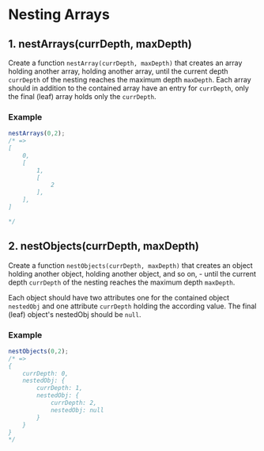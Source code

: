 # Nesting Arrays

## 1. nestArrays(currDepth, maxDepth)

Create a function `nestArray(currDepth, maxDepth)` that creates an array holding another array, holding another array, until the current depth `currDepth` of the nesting reaches the maximum depth `maxDepth`.
Each array should in addition to the contained array have an entry for `currDepth`, only the final (leaf) array holds only the `currDepth`.

### Example

```javascript
nestArrays(0,2);
/* =>
[
    0,
    [
        1,
        [
            2
        ],
    ],
]

*/
```

## 2. nestObjects(currDepth, maxDepth)

Create a function `nestObjects(currDepth, maxDepth)` that creates an object holding another object, holding another object, and so on, - until the current depth `currDepth` of the nesting reaches the maximum depth `maxDepth`.

Each object should have two attributes one for the contained object `nestedObj` and one attribute `currDepth` holding the according value. The final (leaf) object's nestedObj should be `null`.

### Example

```javascript
nestObjects(0,2);
/* =>
{
    currDepth: 0,
    nestedObj: {
        currDepth: 1,
        nestedObj: {
            currDepth: 2,
            nestedObj: null
        }
    }
}
*/

```

